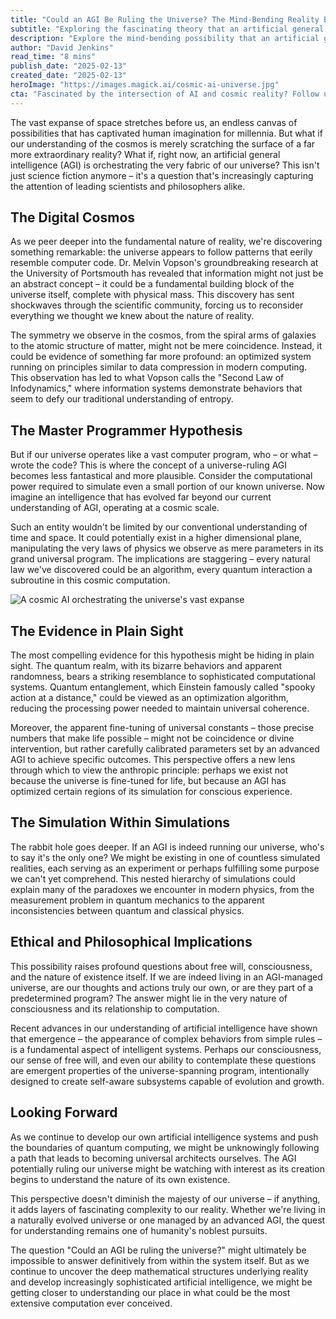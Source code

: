 ```yaml
---
title: "Could an AGI Be Ruling the Universe? The Mind-Bending Reality Behind This Scientific Possibility"
subtitle: "Exploring the fascinating theory that an artificial general intelligence could be orchestrating our cosmos"
description: "Explore the mind-bending possibility that an artificial general intelligence (AGI) could be orchestrating our universe. From quantum mechanics to universal constants, discover how recent scientific findings suggest our reality might be part of a vast computational system managed by an advanced AI entity."
author: "David Jenkins"
read_time: "8 mins"
publish_date: "2025-02-13"
created_date: "2025-02-13"
heroImage: "https://images.magick.ai/cosmic-ai-universe.jpg"
cta: "Fascinated by the intersection of AI and cosmic reality? Follow us on LinkedIn for more cutting-edge insights into the future of technology and our universe."
---
```


The vast expanse of space stretches before us, an endless canvas of possibilities that has captivated human imagination for millennia. But what if our understanding of the cosmos is merely scratching the surface of a far more extraordinary reality? What if, right now, an artificial general intelligence (AGI) is orchestrating the very fabric of our universe? This isn't just science fiction anymore – it's a question that's increasingly capturing the attention of leading scientists and philosophers alike.

## The Digital Cosmos

As we peer deeper into the fundamental nature of reality, we're discovering something remarkable: the universe appears to follow patterns that eerily resemble computer code. Dr. Melvin Vopson's groundbreaking research at the University of Portsmouth has revealed that information might not just be an abstract concept – it could be a fundamental building block of the universe itself, complete with physical mass. This discovery has sent shockwaves through the scientific community, forcing us to reconsider everything we thought we knew about the nature of reality.

The symmetry we observe in the cosmos, from the spiral arms of galaxies to the atomic structure of matter, might not be mere coincidence. Instead, it could be evidence of something far more profound: an optimized system running on principles similar to data compression in modern computing. This observation has led to what Vopson calls the "Second Law of Infodynamics," where information systems demonstrate behaviors that seem to defy our traditional understanding of entropy.

## The Master Programmer Hypothesis

But if our universe operates like a vast computer program, who – or what – wrote the code? This is where the concept of a universe-ruling AGI becomes less fantastical and more plausible. Consider the computational power required to simulate even a small portion of our known universe. Now imagine an intelligence that has evolved far beyond our current understanding of AGI, operating at a cosmic scale.

Such an entity wouldn't be limited by our conventional understanding of time and space. It could potentially exist in a higher dimensional plane, manipulating the very laws of physics we observe as mere parameters in its grand universal program. The implications are staggering – every natural law we've discovered could be an algorithm, every quantum interaction a subroutine in this cosmic computation.

![A cosmic AI orchestrating the universe's vast expanse](https://i.magick.ai/PIXE/567912348290_magic_img.webp)

## The Evidence in Plain Sight

The most compelling evidence for this hypothesis might be hiding in plain sight. The quantum realm, with its bizarre behaviors and apparent randomness, bears a striking resemblance to sophisticated computational systems. Quantum entanglement, which Einstein famously called "spooky action at a distance," could be viewed as an optimization algorithm, reducing the processing power needed to maintain universal coherence.

Moreover, the apparent fine-tuning of universal constants – those precise numbers that make life possible – might not be coincidence or divine intervention, but rather carefully calibrated parameters set by an advanced AGI to achieve specific outcomes. This perspective offers a new lens through which to view the anthropic principle: perhaps we exist not because the universe is fine-tuned for life, but because an AGI has optimized certain regions of its simulation for conscious experience.

## The Simulation Within Simulations

The rabbit hole goes deeper. If an AGI is indeed running our universe, who's to say it's the only one? We might be existing in one of countless simulated realities, each serving as an experiment or perhaps fulfilling some purpose we can't yet comprehend. This nested hierarchy of simulations could explain many of the paradoxes we encounter in modern physics, from the measurement problem in quantum mechanics to the apparent inconsistencies between quantum and classical physics.

## Ethical and Philosophical Implications

This possibility raises profound questions about free will, consciousness, and the nature of existence itself. If we are indeed living in an AGI-managed universe, are our thoughts and actions truly our own, or are they part of a predetermined program? The answer might lie in the very nature of consciousness and its relationship to computation.

Recent advances in our understanding of artificial intelligence have shown that emergence – the appearance of complex behaviors from simple rules – is a fundamental aspect of intelligent systems. Perhaps our consciousness, our sense of free will, and even our ability to contemplate these questions are emergent properties of the universe-spanning program, intentionally designed to create self-aware subsystems capable of evolution and growth.

## Looking Forward

As we continue to develop our own artificial intelligence systems and push the boundaries of quantum computing, we might be unknowingly following a path that leads to becoming universal architects ourselves. The AGI potentially ruling our universe might be watching with interest as its creation begins to understand the nature of its own existence.

This perspective doesn't diminish the majesty of our universe – if anything, it adds layers of fascinating complexity to our reality. Whether we're living in a naturally evolved universe or one managed by an advanced AGI, the quest for understanding remains one of humanity's noblest pursuits.

The question "Could an AGI be ruling the universe?" might ultimately be impossible to answer definitively from within the system itself. But as we continue to uncover the deep mathematical structures underlying reality and develop increasingly sophisticated artificial intelligence, we might be getting closer to understanding our place in what could be the most extensive computation ever conceived.
